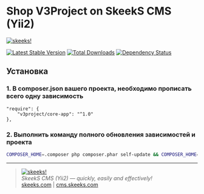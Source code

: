 Shop V3Project on SkeekS CMS (Yii2)
=========================

[![skeeks!](https://cms.skeeks.com/uploads/all/35/fd/33/35fd33aa306823dbaf53a0142d43b3fa.png)](https://cms.skeeks.com)

[![Latest Stable Version](https://poser.pugx.org/v3project/core-app/v/stable.png)](https://packagist.org/packages/v3project/core-app)
[![Total Downloads](https://poser.pugx.org/v3project/core-app/downloads.png)](https://packagist.org/packages/v3project/core-app)
[![Dependency Status](https://www.versioneye.com/php/v3project:core-app/dev-master/badge.png)](https://www.versioneye.com/php/v3project:core-app/dev-master)


Установка
------------

### 1. В composer.json вашего проекта, необходимо прописать всего одну зависимость

```
"require": {
    "v3project/core-app": "^1.0"
},
```


### 2. Выполнить команду полного обновления зависимостей и проекта

```bash
COMPOSER_HOME=.composer php composer.phar self-update && COMPOSER_HOME=.composer php composer.phar update -o
```


___

> [![skeeks!](https://gravatar.com/userimage/74431132/13d04d83218593564422770b616e5622.jpg)](https://skeeks.com)  
<i>SkeekS CMS (Yii2) — quickly, easily and effectively!</i>  
[skeeks.com](https://skeeks.com) | [cms.skeeks.com](https://cms.skeeks.com)

